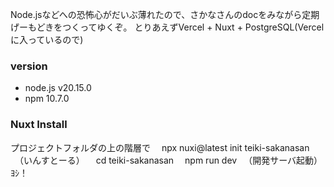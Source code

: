 
Node.jsなどへの恐怖心がだいぶ薄れたので、さかなさんのdocをみながら定期げーもどきをつくってゆくぞ。
とりあえずVercel + Nuxt + PostgreSQL(Vercelに入っているので)

### version
- node.js v20.15.0
- npm 10.7.0

### Nuxt Install
プロジェクトフォルダの上の階層で
　npx nuxi@latest init teiki-sakanasan
　（いんすとーる）
　cd teiki-sakanasan
　npm run dev
　（開発サーバ起動）
ﾖｼ！



